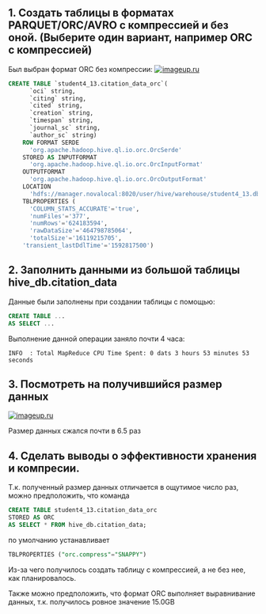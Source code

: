 ## 1. Создать таблицы в форматах PARQUET/ORC/AVRO c компрессией и без оной. (Выберите один вариант, например ORC с компрессией)

Был выбран формат ORC без компрессии:
[![imageup.ru](https://imageup.ru/img238/3622963/screenshot-from-2020-06-22-17-49-27.png)](https://imageup.ru/img238/3622963/screenshot-from-2020-06-22-17-49-27.png.html)
```sql
CREATE TABLE `student4_13.citation_data_orc`(
	  `oci` string, 
	  `citing` string, 
	  `cited` string, 
	  `creation` string, 
	  `timespan` string, 
	  `journal_sc` string, 
	  `author_sc` string)
	ROW FORMAT SERDE 
	  'org.apache.hadoop.hive.ql.io.orc.OrcSerde' 
	STORED AS INPUTFORMAT 
	  'org.apache.hadoop.hive.ql.io.orc.OrcInputFormat' 
	OUTPUTFORMAT 
	  'org.apache.hadoop.hive.ql.io.orc.OrcOutputFormat'
	LOCATION
	  'hdfs://manager.novalocal:8020/user/hive/warehouse/student4_13.db/citation_data_orc'
	TBLPROPERTIES (
	  'COLUMN_STATS_ACCURATE'='true', 
	  'numFiles'='377', 
	  'numRows'='624183594', 
	  'rawDataSize'='464798785064', 
	  'totalSize'='16119215705', 
    'transient_lastDdlTime'='1592817500')
```


## 2. Заполнить данными из большой таблицы hive_db.citation_data
Данные были заполнены при создании таблицы с помощью:
```sql
CREATE TABLE ...
AS SELECT ...
```
Выполнение данной операции заняло почти 4 часа:
```
INFO  : Total MapReduce CPU Time Spent: 0 dats 3 hours 53 minutes 53 seconds
```
## 3. Посмотреть на получившийся размер данных
[![imageup.ru](https://imageup.ru/img68/3622965/screenshot-from-2020-06-23-15-16-51.png)](https://imageup.ru/img68/3622965/screenshot-from-2020-06-23-15-16-51.png.html)

Размер данных сжался почти в 6.5 раз

## 4. Сделать выводы о эффективности хранения и компресии.
Т.к. полученный размер данных отличается в ощутимое число раз, можно предположить, что команда 
```sql
CREATE TABLE student4_13.citation_data_orc
STORED AS ORC
AS SELECT * FROM hive_db.citation_data;
```
по умолчанию устанавливает 
```SQL 
TBLPROPERTIES ("orc.compress"="SNAPPY")
```
Из-за чего получилось создать таблицу с компрессией, а не без нее, как планировалось.

Также можно предположить, что формат ORC выполняет выравнивание данных, т.к. получилось ровное значение 15.0GB

